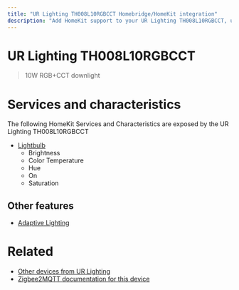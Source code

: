 ```yaml
---
title: "UR Lighting TH008L10RGBCCT Homebridge/HomeKit integration"
description: "Add HomeKit support to your UR Lighting TH008L10RGBCCT, using Homebridge, Zigbee2MQTT and homebridge-z2m."
---
```

<!---
This file has been GENERATED using src/docgen/docgen.ts
DO NOT EDIT THIS FILE MANUALLY!
-->
# UR Lighting TH008L10RGBCCT
> 10W RGB+CCT downlight


# Services and characteristics
The following HomeKit Services and Characteristics are exposed by
the UR Lighting TH008L10RGBCCT

* [Lightbulb](../../light.md)
  * Brightness
  * Color Temperature
  * Hue
  * On
  * Saturation


## Other features
* [Adaptive Lighting](../../light.md)


# Related
* [Other devices from UR Lighting](../index.md#ur_lighting)
* [Zigbee2MQTT documentation for this device](https://www.zigbee2mqtt.io/devices/TH008L10RGBCCT.html)